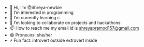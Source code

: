 - 👋 Hi, I’m @Shreya-newbie
- 👀 I’m interested in programming
- 🌱 I’m currently learning c 
- 💞️ I’m looking to collaborate on projects and hackathons
- 📫 How to reach me my email id is shreyapramod157@gmail.com
- 😄 Pronouns: she/her
- ⚡ Fun fact: introvert outside extrovert inside

<!---
Shreya-newbie/Shreya-newbie is a ✨ special ✨ repository because its `README.md` (this file) appears on your GitHub profile.
You can click the Preview link to take a look at your changes.
--->
